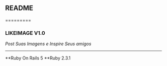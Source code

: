 ## README
=========

### LIKEIMAGE V1.0


*Post Suas Imagens e Inspire Seus amigos*

-----------------------------------------


**Ruby On Rails 5
**Ruby 2.3.1
